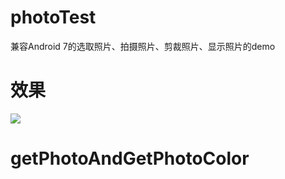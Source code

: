 # photoTest
兼容Android 7的选取照片、拍摄照片、剪裁照片、显示照片的demo

# 效果
![](/img/photoTest.gif)
# getPhotoAndGetPhotoColor
